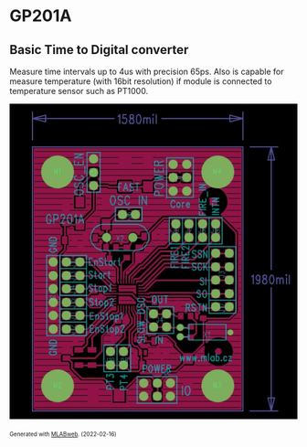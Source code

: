 <!--- PrjInfo ---> <!--- Please remove this line after manually editing --->
<!--- 00a56be08b96043df9e37d6aff7b6990 --->
<!--- Created:2022-02-16 21:48:04.529836: ---> 
<!--- Author:: ---> 
<!--- AuthorEmail:: ---> 
<!--- Tags:: ---> 
<!--- Ust:: ---> 
<!--- Label --->
<!--- ELabel ---> 
<!--- Name:GP201A: --->
# GP201A
<!--- LongName --->
## Basic Time to Digital converter
<!--- ELongName ---> 

<!--- Lead --->
Measure time intervals up to 4us with precision 65ps. Also is capable for measure temperature (with 16bit resolution) if module is connected to temperature sensor such as PT1000.
<!--- ELead ---> 

![GP201A](doc/img/GP201A_top_small.jpg) 


<!--- Description --->
<!--- EDescription --->
<!--- Content --->
<!--- EContent --->
<sub><sup> Generated with [MLABweb](https://github.com/MLAB-project/MLABweb). (2022-02-16)</sup></sub>